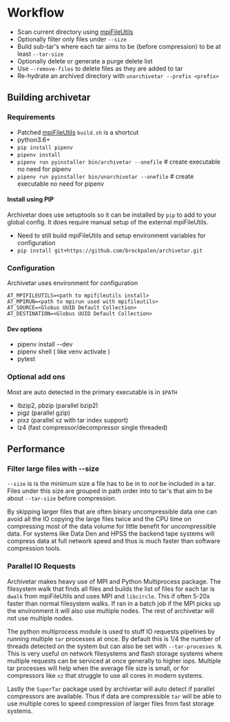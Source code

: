 Workflow
========


 * Scan current directory using [mpiFileUtils](https://github.com/hpc/mpifileutils)
 * Optionally filter only files under `--size`
 * Build sub-tar's where each tar aims to be (before compression) to be at least `--tar-size`
 * Optionally delete or generate a purge delete list
  * Use `--remove-files` to delete files as they are added to tar
 * Re-hydrate an archived directory with `unarchivetar --prefix <prefix>`

Building archivetar
-------------------

### Requirements

 * Patched [mpiFileUtils](https://github.com/brockp/mpifileutils) `build.sh` is a shortcut
 * python3.6+
 * `pip install pipenv`
 * `pipenv install`
 * `pipenv run pyinstaller bin/archivetar --onefile`   # create executable no need for pipenv
 * `pipenv run pyinstaller bin/unarchivetar --onefile`   # create executable no need for pipenv


#### Install using PIP

Archivetar does use setuptools so it can be installed by `pip` to add to your global config. It does require manual setup of the external mpiFileUtils.

 * Need to still build mpiFileUtils and setup environment variables for configuration
 * `pip install git+https://github.com/brockpalen/archivetar.git`

### Configuration

Archivetar uses environment for configuration

```
AT_MPIFILEUTILS=<path to mpifileutils install>
AT_MPIRUN=<path to mpirun used with mpifileutils>
AT_SOURCE=<Globus UUID Default Collection>
AT_DESTINATION=<Globus UUID Default Collection>
```

#### Dev options

 * pipenv install --dev
 * pipenv shell  ( like venv activate )
 * pytest

### Optional add ons

Most are auto detected in the primary executable is in `$PATH`

 * lbzip2, pbzip (parallel bzip2)
 * pigz  (parallel gzip)
 * pixz  (parallel xz with tar index support)
 * lz4   (fast compressor/decompressor single threaded)

Performance
-----------

### Filter large files with --size

`--size` is is the minimum size a file has to be in to *not* be included in a tar.  Files under this size are grouped in path order into to tar's that aim to be about `--tar-size` before compression.

By skipping larger files that are often binary uncompressible data one can avoid all the IO copying the large files twice and the CPU time on compressing most of the data volume for little benefit for uncompressible data.  For systems like Data Den and HPSS the backend tape systems will compress data at full network speed and thus is much faster than software compression tools.

### Parallel IO Requests

Archivetar makes heavy use of MPI and Python Multiprocess package.  The filesystem walk that finds all files and builds the list of files for each tar is `dwalk` from mpiFileUtils and uses MPI and `libcircle`.  This if often 5-20x faster than normal filesystem walks.  If ran in a batch job if the MPI picks up the environment it will also use multiple nodes.  The rest of archivetar will not use multiple nodes.

The python multiprocess module is used to stuff IO requests pipelines by running multiple `tar` processes at once. By default this is 1/4 the number of threads detected on the system but can also be set with `--tar-processes N`.  This is very useful on network filesystems and flash storage systems where multiple requests can be serviced at once generally to higher iops.  Multiple tar processes will help when the average file size is small, or for compressors like `xz` that struggle to use all cores in modern systems.

Lastly the `SuperTar` package used by archivetar will auto detect if parallel compressors are available. Thus if data are compressible `tar` will be able to use multiple cores to speed compression of larger files from fast storage systems.
